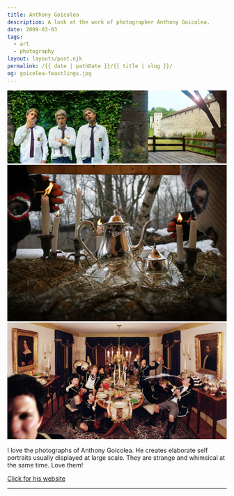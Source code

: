 ```yaml
---
title: Anthony Goicolea
description: A look at the work of photographer Anthony Goicolea.
date: 2009-03-03
tags: 
  - art
  - photography
layout: layouts/post.njk
permalink: /{{ date | pathDate }}/{{ title | slug }}/
og: goicolea-feastlings.jpg
---
```


![](/img/goicolea-morningafter.jpg)![](/img/goicolea-teapartystilllife.jpg)![](/img/goicolea-feastlings.jpg)

I love the photographs of Anthony Goicolea. He creates elaborate self portraits usually displayed at large scale. They are strange and whimsical at the same time. Love them!

<p class="learn-more">
  <a href="http://anthonygoicolea.com">Click for his website</a>
</p>

---
